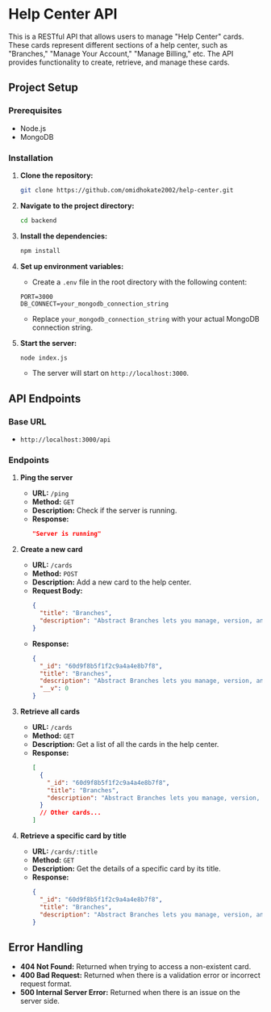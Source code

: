 # Help Center API

This is a RESTful API that allows users to manage "Help Center" cards. These cards represent different sections of a help center, such as "Branches," "Manage Your Account," "Manage Billing," etc. The API provides functionality to create, retrieve, and manage these cards.

## Project Setup

### Prerequisites

- Node.js
- MongoDB

### Installation

1. **Clone the repository:**

   ```bash
   git clone https://github.com/omidhokate2002/help-center.git
   ```

2. **Navigate to the project directory:**

   ```bash
   cd backend
   ```

3. **Install the dependencies:**

   ```bash
   npm install
   ```

4. **Set up environment variables:**

   - Create a `.env` file in the root directory with the following content:

   ```env
   PORT=3000
   DB_CONNECT=your_mongodb_connection_string
   ```

   - Replace `your_mongodb_connection_string` with your actual MongoDB connection string.

5. **Start the server:**

   ```bash
   node index.js
   ```

   - The server will start on `http://localhost:3000`.

## API Endpoints

### Base URL

- `http://localhost:3000/api`

### Endpoints

1. **Ping the server**

   - **URL:** `/ping`
   - **Method:** `GET`
   - **Description:** Check if the server is running.
   - **Response:**
     ```json
     "Server is running"
     ```

2. **Create a new card**

   - **URL:** `/cards`
   - **Method:** `POST`
   - **Description:** Add a new card to the help center.
   - **Request Body:**
     ```json
     {
       "title": "Branches",
       "description": "Abstract Branches lets you manage, version, and document your designs in one place."
     }
     ```
   - **Response:**
     ```json
     {
       "_id": "60d9f8b5f1f2c9a4a4e8b7f8",
       "title": "Branches",
       "description": "Abstract Branches lets you manage, version, and document your designs in one place.",
       "__v": 0
     }
     ```

3. **Retrieve all cards**

   - **URL:** `/cards`
   - **Method:** `GET`
   - **Description:** Get a list of all the cards in the help center.
   - **Response:**
     ```json
     [
       {
         "_id": "60d9f8b5f1f2c9a4a4e8b7f8",
         "title": "Branches",
         "description": "Abstract Branches lets you manage, version, and document your designs in one place."
       }
       // Other cards...
     ]
     ```

4. **Retrieve a specific card by title**

   - **URL:** `/cards/:title`
   - **Method:** `GET`
   - **Description:** Get the details of a specific card by its title.
   - **Response:**
     ```json
     {
       "_id": "60d9f8b5f1f2c9a4a4e8b7f8",
       "title": "Branches",
       "description": "Abstract Branches lets you manage, version, and document your designs in one place."
     }
     ```

## Error Handling

- **404 Not Found:** Returned when trying to access a non-existent card.
- **400 Bad Request:** Returned when there is a validation error or incorrect request format.
- **500 Internal Server Error:** Returned when there is an issue on the server side.
